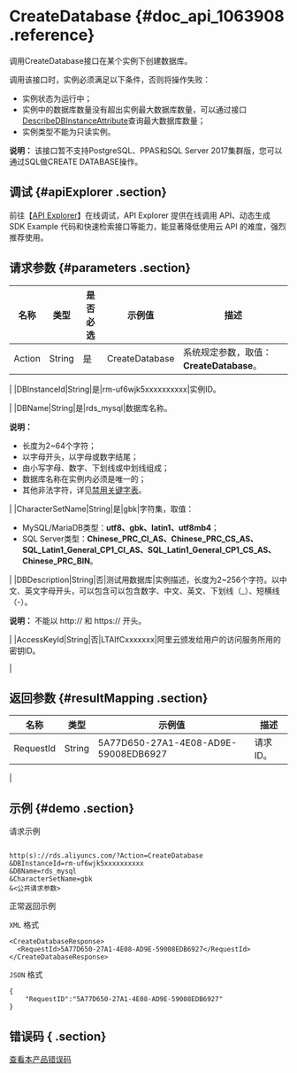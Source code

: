 # CreateDatabase {#doc_api_1063908 .reference}

调用CreateDatabase接口在某个实例下创建数据库。

调用该接口时，实例必须满足以下条件，否则将操作失败：

-   实例状态为运行中；
-   实例中的数据库数量没有超出实例最大数据库数量，可以通过接口[DescribeDBInstanceAttribute](~~26231~~)查询最大数据库数量；
-   实例类型不能为只读实例。

**说明：** 该接口暂不支持PostgreSQL、PPAS和SQL Server 2017集群版，您可以通过SQL做CREATE DATABASE操作。

## 调试 {#apiExplorer .section}

前往【[API Explorer](https://api.aliyun.com/#product=Rds&api=CreateDatabase)】在线调试，API Explorer 提供在线调用 API、动态生成 SDK Example 代码和快速检索接口等能力，能显著降低使用云 API 的难度，强烈推荐使用。

## 请求参数 {#parameters .section}

|名称|类型|是否必选|示例值|描述|
|--|--|----|---|--|
|Action|String|是|CreateDatabase|系统规定参数，取值：**CreateDatabase**。

 |
|DBInstanceId|String|是|rm-uf6wjk5xxxxxxxxxx|实例ID。

 |
|DBName|String|是|rds\_mysql|数据库名称。

 **说明：** 

-   长度为2~64个字符；
-   以字母开头，以字母或数字结尾；
-   由小写字母、数字、下划线或中划线组成；
-   数据库名称在实例内必须是唯一的；
-   其他非法字符，详见[禁用关键字表](~~26317~~)。

 |
|CharacterSetName|String|是|gbk|字符集，取值：

 -   MySQL/MariaDB类型：**utf8、gbk、latin1、utf8mb4**；
-   SQL Server类型：**Chinese\_PRC\_CI\_AS、Chinese\_PRC\_CS\_AS、SQL\_Latin1\_General\_CP1\_CI\_AS、SQL\_Latin1\_General\_CP1\_CS\_AS、Chinese\_PRC\_BIN**。

 |
|DBDescription|String|否|测试用数据库|实例描述，长度为2~256个字符。以中文、英文字母开头，可以包含可以包含数字、中文、英文、下划线（\_）、短横线（-）。

 **说明：** 不能以 http:// 和 https:// 开头。

 |
|AccessKeyId|String|否|LTAIfCxxxxxxx|阿里云颁发给用户的访问服务所用的密钥ID。

 |

## 返回参数 {#resultMapping .section}

|名称|类型|示例值|描述|
|--|--|---|--|
|RequestId|String|5A77D650-27A1-4E08-AD9E-59008EDB6927|请求 ID。

 |

## 示例 {#demo .section}

请求示例

``` {#request_demo}

http(s)://rds.aliyuncs.com/?Action=CreateDatabase
&DBInstanceId=rm-uf6wjk5xxxxxxxxxx
&DBName=rds_mysql
&CharacterSetName=gbk
&<公共请求参数>

```

正常返回示例

`XML` 格式

``` {#xml_return_success_demo}
<CreateDatabaseResponse>
  <RequestId>5A77D650-27A1-4E08-AD9E-59008EDB6927</RequestId>
</CreateDatabaseResponse>

```

`JSON` 格式

``` {#json_return_success_demo}
{
	"RequestID":"5A77D650-27A1-4E08-AD9E-59008EDB6927"
}
```

## 错误码 { .section}

[查看本产品错误码](https://error-center.aliyun.com/status/product/Rds)

